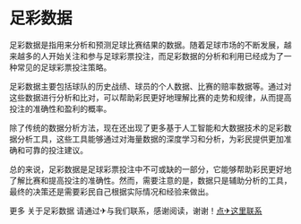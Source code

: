 # 足彩数据

足彩数据是指用来分析和预测足球比赛结果的数据。随着足球市场的不断发展，越来越多的人开始关注和参与足球彩票投注，而足彩数据的分析和利用已经成为了一种常见的足球彩票投注策略。

足彩数据主要包括球队的历史战绩、球员的个人数据、比赛的赔率数据等。通过对这些数据进行分析和比对，可以帮助彩民更好地理解比赛的走势和规律，从而提高投注的准确性和盈利的概率。

除了传统的数据分析方法，现在还出现了更多基于人工智能和大数据技术的足彩数据分析工具，这些工具能够通过对海量数据的深度学习和分析，为彩民提供更加准确和可靠的投注建议。

总的来说，足彩数据是足球彩票投注中不可或缺的一部分，它能够帮助彩民更好地了解比赛和提高投注的准确性。然而，需要注意的是，数据只是辅助分析的工具，最终的决策还是需要彩民自己根据实际情况和经验来做出。

更多 关于足彩数据 请通过✈与我们联系，感谢阅读，谢谢！[点✈这里联系](https://sms.k02.cc)
